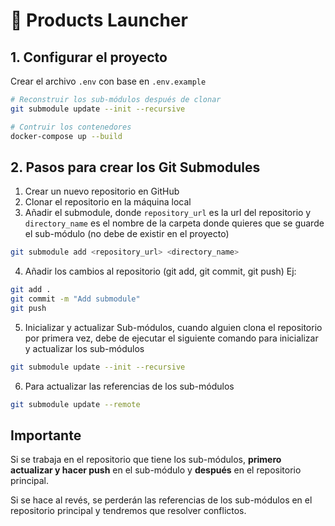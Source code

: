 # 🚀 Products Launcher

## 1. Configurar el proyecto

Crear el archivo `.env` con base en `.env.example`

```sh
# Reconstruir los sub-módulos después de clonar
git submodule update --init --recursive

# Contruir los contenedores
docker-compose up --build
```

## 2. Pasos para crear los Git Submodules

1. Crear un nuevo repositorio en GitHub
2. Clonar el repositorio en la máquina local
3. Añadir el submodule, donde `repository_url` es la url del repositorio y `directory_name` es el nombre de la carpeta donde quieres que se guarde el sub-módulo (no debe de existir en el proyecto)

```sh
git submodule add <repository_url> <directory_name>
```

4. Añadir los cambios al repositorio (git add, git commit, git push)
Ej:

```sh
git add .
git commit -m "Add submodule"
git push
```

5. Inicializar y actualizar Sub-módulos, cuando alguien clona el repositorio por primera vez, debe de ejecutar el siguiente comando para inicializar y actualizar los sub-módulos

```sh
git submodule update --init --recursive
```

6. Para actualizar las referencias de los sub-módulos

```sh
git submodule update --remote
```

## Importante

Si se trabaja en el repositorio que tiene los sub-módulos, **primero actualizar y hacer push** en el sub-módulo y **después** en el repositorio principal.

Si se hace al revés, se perderán las referencias de los sub-módulos en el repositorio principal y tendremos que resolver conflictos.
